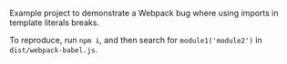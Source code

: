 Example project to demonstrate a Webpack bug where using imports in template literals breaks.

To reproduce, run `npm i`, and then search for `module1('module2')` in `dist/webpack-babel.js`.
